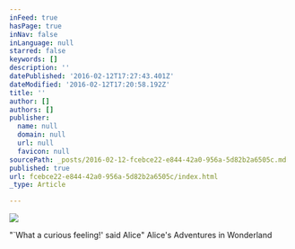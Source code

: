 ```yaml
---
inFeed: true
hasPage: true
inNav: false
inLanguage: null
starred: false
keywords: []
description: ''
datePublished: '2016-02-12T17:27:43.401Z'
dateModified: '2016-02-12T17:20:58.192Z'
title: ''
author: []
authors: []
publisher:
  name: null
  domain: null
  url: null
  favicon: null
sourcePath: _posts/2016-02-12-fcebce22-e844-42a0-956a-5d82b2a6505c.md
published: true
url: fcebce22-e844-42a0-956a-5d82b2a6505c/index.html
_type: Article

---
```

![](https://the-grid-user-content.s3-us-west-2.amazonaws.com/1b0fac31-2844-4c36-bc9a-4cea59e7aff9.jpg)

"\`What a curious feeling!' said Alice" Alice's Adventures in Wonderland